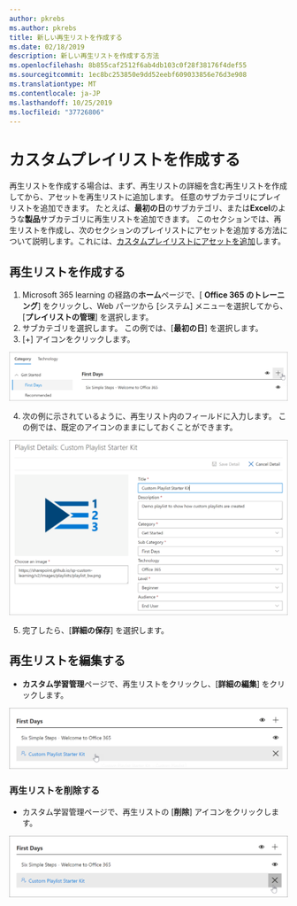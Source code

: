```yaml
---
author: pkrebs
ms.author: pkrebs
title: 新しい再生リストを作成する
ms.date: 02/18/2019
description: 新しい再生リストを作成する方法
ms.openlocfilehash: 8b855caf2512f6ab4db103c0f28f38176f4def55
ms.sourcegitcommit: 1ec8bc253850e9dd52eebf609033856e76d3e908
ms.translationtype: MT
ms.contentlocale: ja-JP
ms.lasthandoff: 10/25/2019
ms.locfileid: "37726806"
---
```

# <a name="create-a-custom-playlist"></a>カスタムプレイリストを作成する

再生リストを作成する場合は、まず、再生リストの詳細を含む再生リストを作成してから、アセットを再生リストに追加します。 任意のサブカテゴリにプレイリストを追加できます。 たとえば、**最初の日**のサブカテゴリ、または**Excel**のような**製品**サブカテゴリに再生リストを追加できます。 このセクションでは、再生リストを作成し、次のセクションのプレイリストにアセットを追加する方法について説明します。これには、[カスタムプレイリストにアセットを追加](custom_addassets.md)します。

## <a name="create-a-playlist"></a>再生リストを作成する 

1. Microsoft 365 learning の経路の**ホーム**ページで、[ **Office 365 のトレーニング**] をクリックし、Web パーツから [システム] メニューを選択してから、[**プレイリストの管理**] を選択します。 
2. サブカテゴリを選択します。 この例では、[**最初の日**] を選択します。  
3. [+] アイコンをクリックします。  

![cg-newplaylistbtn](media/cg-newplaylistbtn.png)

4.  次の例に示されているように、再生リスト内のフィールドに入力します。 この例では、既定のアイコンのままにしておくことができます。 

![cg-newplaylistdetails](media/cg-newplaylistdetails.png)

5.  完了したら、[**詳細の保存**] を選択します。 

## <a name="edit-a-playlist"></a>再生リストを編集する

- **カスタム学習管理**ページで、再生リストをクリックし、[**詳細の編集**] をクリックします。  

![cg-editplaylist](media/cg-editplaylist.png)

### <a name="delete-a-playlist"></a>再生リストを削除する

- カスタム学習管理ページで、再生リストの [**削除**] アイコンをクリックします。  

![cg-deleteplaylist](media/cg-deleteplaylist.png)